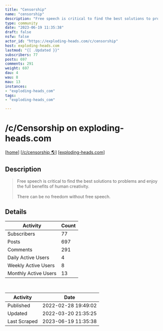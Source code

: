 ```yaml
---
title: "Censorship" 
name: "censorship"
description: "Free speech is critical to find the best solutions to problems and enjoy the full benefits of human creativity.There can be no freedom without free speech."
type: community
date: "2023-06-19 11:35:38"
draft: false
nsfw: false
actor_id: "https://exploding-heads.com/c/censorship"
host: exploding-heads.com
lastmod: "{[ .Updated }}"
subscribers: 77
posts: 697
comments: 291
weight: 697
dau: 4
wau: 8
mau: 13
instances:
- "exploding-heads_com"
tags: 
- "exploding-heads_com"

---
```


# /c/Censorship on exploding-heads.com

[[home](/)]
[[/c/censorship 🌎](https://exploding-heads.com/c/censorship)]
[[exploding-heads.com](/instances/exploding-heads_com)]


## Description 

<blockquote class="description">
Free speech is critical to find the best solutions to problems and enjoy the full benefits of human creativity.<br><br>There can be no freedom without free speech.
</blockquote>


## Details

| Activity | Count  |
|----------------------|---|
| Subscribers          | 77 |
| Posts                | 697  |
| Comments             | 291  |
| Daily Active Users   | 4  |
| Weekly Active Users  | 8  |
| Monthly Active Users | 13  |

<br>

| Activity | Date |
|----------------------|---|
| Published            | 2022-02-28 19:49:02 |
| Updated              | 2022-03-20 21:35:25 |
| Last Scraped         | 2023-06-19 11:35:38 |
